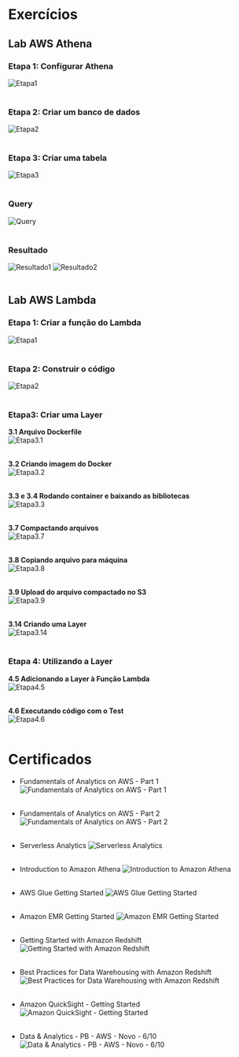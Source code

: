 # Exercícios

## Lab AWS Athena

### Etapa 1: Configurar Athena
![Etapa1](exercicios/Lab_AWS_Athena/etapa_1.webp)
<br></br>

### Etapa 2: Criar um banco de dados
![Etapa2](exercicios/Lab_AWS_Athena/etapa_2.webp)<br></br>

### Etapa 3: Criar uma tabela
![Etapa3](exercicios/Lab_AWS_Athena/etapa_3.webp)<br></br>

### Query

![Query](exercicios/Lab_AWS_Athena/query.webp)<br></br>

### Resultado

![Resultado1](exercicios/Lab_AWS_Athena/resultado1.webp)
![Resultado2](exercicios/Lab_AWS_Athena/resultado2.webp)<br></br>

## Lab AWS Lambda

### Etapa 1: Criar a função do Lambda
![Etapa1](exercicios/Lab_AWS_Lambda/etapa_1.webp)
<br></br>

### Etapa 2: Construir o código
![Etapa2](exercicios/Lab_AWS_Lambda/etapa_2.webp)<br></br>

### Etapa3: Criar uma Layer

**3.1 Arquivo Dockerfile**  
![Etapa3.1](exercicios/Lab_AWS_Lambda/etapa_3.1.webp)<br></br>

**3.2 Criando imagem do Docker**  
![Etapa3.2](exercicios/Lab_AWS_Lambda/etapa_3.2.webp)<br></br>

**3.3 e 3.4 Rodando container e baixando as bibliotecas**  
![Etapa3.3](exercicios/Lab_AWS_Lambda/etapa_3.3.webp)<br></br>

**3.7 Compactando arquivos**  
![Etapa3.7](exercicios/Lab_AWS_Lambda/etapa_3.7.webp)<br></br>

**3.8 Copiando arquivo para máquina**  
![Etapa3.8](exercicios/Lab_AWS_Lambda/etapa_3.8.webp)<br></br>

**3.9 Upload do arquivo compactado no S3**  
![Etapa3.9](exercicios/Lab_AWS_Lambda/etapa_3.9.webp)<br></br>

**3.14 Criando uma Layer**  
![Etapa3.14](exercicios/Lab_AWS_Lambda/etapa_3.14.webp)<br></br>

### Etapa 4: Utilizando a Layer

**4.5 Adicionando a Layer à Função Lambda**  
![Etapa4.5](exercicios/Lab_AWS_Lambda/etapa_4.5.webp)<br></br>

**4.6 Executando código com o Test**  
![Etapa4.6](exercicios/Lab_AWS_Lambda/etapa_4.6.webp)<br></br>


# Certificados

- Fundamentals of Analytics on AWS - Part 1
![Fundamentals of Analytics on AWS - Part 1](certificados/Fundamentals_of_analytics_on_AWS_pt1.jpg)<br></br>

- Fundamentals of Analytics on AWS - Part 2
![Fundamentals of Analytics on AWS - Part 2](certificados/Fundamentals_of_Analytics_on_AWS_pt2.jpg)<br></br>

- Serverless Analytics
![Serverless Analytics](certificados/Serverless_Analytics.jpg)<br></br>

- Introduction to Amazon Athena
![Introduction to Amazon Athena](certificados/Introduction_to_Amazon_Athena.jpg)<br></br>

- AWS Glue Getting Started
![AWS Glue Getting Started](certificados/AWS_Glue_Getting_Started.jpg)<br></br>

- Amazon EMR Getting Started
![Amazon EMR Getting Started](certificados/Amazon_EMR_Getting_Started.jpg)<br></br>

- Getting Started with Amazon Redshift
![Getting Started with Amazon Redshift](certificados/Amazon_Redshift_Getting_Started.jpg)<br></br>

- Best Practices for Data Warehousing with Amazon Redshift
![Best Practices for Data Warehousing with Amazon Redshift](certificados/Best_Practices_for_Data_Warehousing_with_Amazon_Redshift.jpg)<br></br>

- Amazon QuickSight - Getting Started
![Amazon QuickSight - Getting Started](certificados/Amazon_QuickSight-Getting_Started.jpg)<br></br>

- Data & Analytics - PB - AWS - Novo - 6/10
![Data & Analytics - PB - AWS - Novo - 6/10](certificados/Data&Analytics6.jpg)<br></br>
